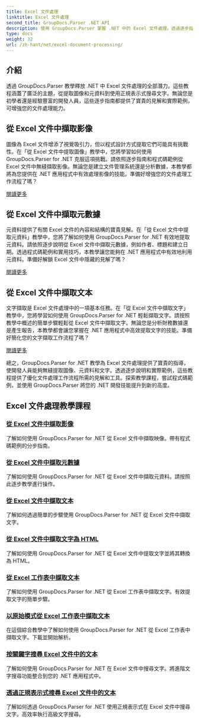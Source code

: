 ```yaml
---
title: Excel 文件處理
linktitle: Excel 文件處理
second_title: GroupDocs.Parser .NET API
description: 使用 GroupDocs.Parser 掌握 .NET 中的 Excel 文件處理。透過逐步指南學習如何有效地提取圖像、元資料和文字。
type: docs
weight: 32
url: /zh-hant/net/excel-document-processing/
---
```

## 介紹

透過 GroupDocs.Parser 教學釋放 .NET 中 Excel 文件處理的全部潛力。這些教程涵蓋了廣泛的主題，從提取圖像和元資料到使用正規表示式搜尋文字。無論您是初學者還是經驗豐富的開發人員，這些逐步指南都提供了寶貴的見解和實際範例，可增強您的文件處理能力。

## 從 Excel 文件中擷取影像

圖像為 Excel 文件增添了視覺吸引力，但以程式設計方式提取它們可能具有挑戰性。在「從 Excel 文件中提取圖像」教學中，您將學習如何使用 GroupDocs.Parser for .NET 克服這項挑戰。請依照逐步指南和程式碼範例從 Excel 文件中無縫擷取影像。無論您是建立文件管理系統還是分析數據，本教學都將為您提供在 .NET 應用程式中有效處理影像的技能。準備好增強您的文件處理工作流程了嗎？

[閱讀更多](./extract-images-from-excel-document/)

## 從 Excel 文件中擷取元數據

元資料提供了有關 Excel 文件的內容和結構的寶貴見解。在「從 Excel 文件中提取元資料」教學中，您將了解如何使用 GroupDocs.Parser for .NET 有效地提取元資料。請依照逐步說明從 Excel 文件中擷取元數據，例如作者、標題和建立日期。透過程式碼範例和實用技巧，本教學讓您能夠在 .NET 應用程式中有效地利用元資料。準備好解鎖 Excel 文件中隱藏的見解了嗎？

[閱讀更多](./extract-metadata-from-excel-document/)

## 從 Excel 文件中擷取文本

文字擷取是 Excel 文件處理中的一項基本任務。在「從 Excel 文件中擷取文字」教學中，您將學習如何使用 GroupDocs.Parser for .NET 輕鬆擷取文字。請按照教學中概述的簡單步驟輕鬆從 Excel 文件中擷取文字。無論您是分析財務數據還是產生報告，本教學都會讓您掌握在 .NET 應用程式中高效提取文字的技能。準備好簡化您的文字擷取工作流程了嗎？

[閱讀更多](./extract-text-from-excel-document/)

總之，GroupDocs.Parser for .NET 教學為 Excel 文件處理提供了寶貴的指導，使開發人員能夠無縫提取圖像、元資料和文字。透過逐步說明和實際範例，這些教程提供了優化文件處理工作流程所需的見解和工具。探索教學課程，嘗試程式碼範例，並使用 GroupDocs.Parser 將您的 .NET 開發技能提升到新的高度。
## Excel 文件處理教學課程
### [從 Excel 文件中擷取影像](./extract-images-from-excel-document/)
了解如何使用 GroupDocs.Parser for .NET 從 Excel 文件中擷取映像。帶有程式碼範例的分步指南。
### [從 Excel 文件中擷取元數據](./extract-metadata-from-excel-document/)
了解如何使用 GroupDocs.Parser for .NET 從 Excel 文件中擷取元資料。請按照此逐步教學進行操作。
### [從 Excel 文件中擷取文本](./extract-text-from-excel-document/)
了解如何透過簡單的步驟使用 GroupDocs.Parser for .NET 從 Excel 文件中擷取文字。
### [從 Excel 文件中擷取文字為 HTML](./extract-text-from-excel-document-as-html/)
了解如何使用 GroupDocs.Parser for .NET 從 Excel 文件中提取文字並將其轉換為 HTML。
### [從 Excel 工作表中擷取文本](./extract-text-from-excel-sheet/)
了解如何使用 GroupDocs.Parser for .NET 從 Excel 工作表中擷取文字。有效提取文字的簡單步驟。
### [以原始模式從 Excel 工作表中擷取文本](./extract-text-from-excel-sheet-in-raw-mode/)
在這個綜合教學中了解如何使用 GroupDocs.Parser for .NET 從 Excel 工作表中擷取文字。下載並開始解析。
### [按關鍵字搜尋 Excel 文件中的文本](./search-text-in-excel-document-by-keyword/)
了解如何使用 GroupDocs.Parser for .NET 在 Excel 文件中搜尋文字。將進階文字搜尋功能整合到您的 .NET 應用程式中。
### [透過正規表示式搜尋 Excel 文件中的文本](./search-text-in-excel-document-by-regular-expression/)
了解如何透過 GroupDocs.Parser for .NET 使用正規表示式在 Excel 文件中搜尋文字。高效率執行高級文字搜尋。